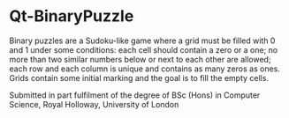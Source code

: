 # Qt-BinaryPuzzle

Binary puzzles are a Sudoku-like game where a grid must be filled with 0 and 1 under some conditions: each cell should contain a zero or a one; no more than two similar numbers below or next to each other are allowed; each row and each column is unique and contains as many zeros as ones. Grids contain some initial marking and the goal is to fill the empty cells.

Submitted in part fulfilment of the degree of BSc (Hons) in Computer Science, Royal Holloway, University of London
